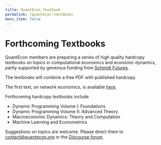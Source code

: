 ```yaml
---
title: QuantEcon Textbook
permalink: /quantecon-textbook/
menu_item: false
---
```


# Forthcoming Textbooks

QuantEcon members are preparing a series of high quality hardcopy textbooks on topics in computational economics and economic dynamics, partly supported by generous funding from [Schmidt Futures](https://schmidtfutures.com/).

The textbooks will combine a free PDF with published hardcopy.

The first text, on network economics, is available [here](https://networks.quantecon.org/).

Forthcoming hardcopy textbooks include

* Dynamic Programming Volume I:  Foundations
* Dynamic Programming Volume II: Advanced Theory
* Macroeconomic Dynamics: Theory and Computation
* Machine Learning and Econometrics

Suggestions on topics are welcome.  Please direct them to
[contact@quantecon.org](mailto:contact@quantecon.org) or the [Discourse forum](https://discourse.quantecon.org/).

